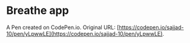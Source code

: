 # Breathe app

A Pen created on CodePen.io. Original URL: [https://codepen.io/sajjad-10/pen/yLpwwLE](https://codepen.io/sajjad-10/pen/yLpwwLE).

